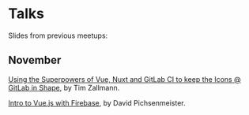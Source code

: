 # Talks

Slides from previous meetups:

## November

[Using the Superpowers of Vue, Nuxt and GitLab CI to keep the Icons @ GitLab in Shape](https://docs.google.com/presentation/d/1VYCuVIoY0wzoM_470UUKRzpJzszBZW4RWFqDLtr9v7M/edit#slide=id.g153a2ed090_0_63), by Tim Zallmann.

[Intro to Vue.js with Firebase](https://docs.google.com/presentation/d/1026fOPPiJoJh1lc94nTnoZWeixJZL4rwKViYjqRj18s/edit#slide=id.p), by David Pichsenmeister.
